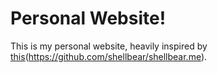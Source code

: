 # Personal Website!
This is my personal website, heavily inspired by [this](https://github.com/shellbear/shellbear.me)(https://github.com/shellbear/shellbear.me).